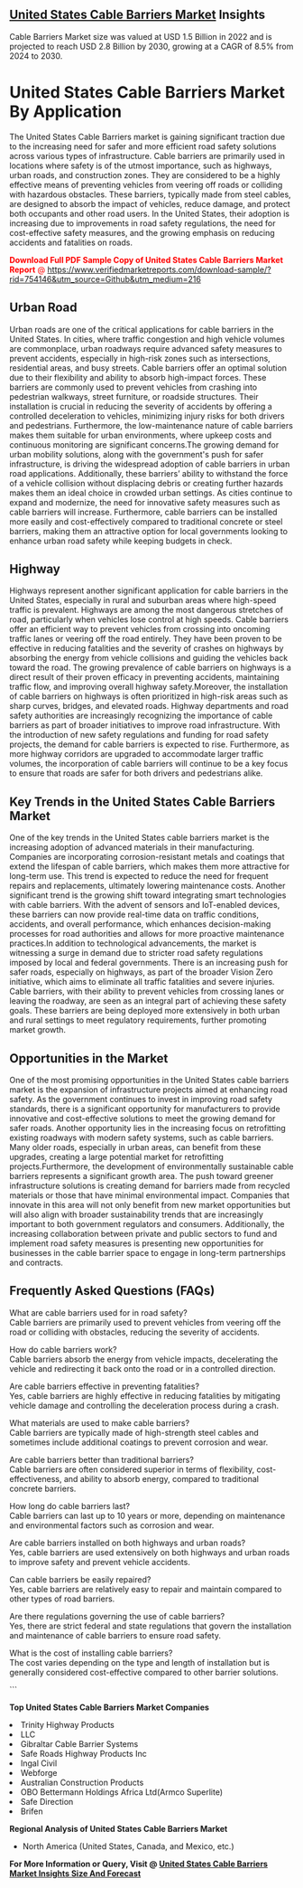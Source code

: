 <h2><a href="https://www.verifiedmarketreports.com/download-sample/?rid=754146&amp;utm_source=Github&amp;utm_medium=216" target="_blank">United States Cable Barriers Market</a> Insights</h2><p>Cable Barriers Market size was valued at USD 1.5 Billion in 2022 and is projected to reach USD 2.8 Billion by 2030, growing at a CAGR of 8.5% from 2024 to 2030.</p><p><h1>United States Cable Barriers Market By Application</h1><p>The United States Cable Barriers market is gaining significant traction due to the increasing need for safer and more efficient road safety solutions across various types of infrastructure. Cable barriers are primarily used in locations where safety is of the utmost importance, such as highways, urban roads, and construction zones. They are considered to be a highly effective means of preventing vehicles from veering off roads or colliding with hazardous obstacles. These barriers, typically made from steel cables, are designed to absorb the impact of vehicles, reduce damage, and protect both occupants and other road users. In the United States, their adoption is increasing due to improvements in road safety regulations, the need for cost-effective safety measures, and the growing emphasis on reducing accidents and fatalities on roads. <p><span class=""><span style="color: #ff0000;"><strong>Download Full PDF Sample Copy of United States Cable Barriers Market Report</strong> @ </span><a href="https://www.verifiedmarketreports.com/download-sample/?rid=754146&amp;utm_source=Github&amp;utm_medium=216" target="_blank">https://www.verifiedmarketreports.com/download-sample/?rid=754146&amp;utm_source=Github&amp;utm_medium=216</a></span></p><h2>Urban Road</h2><p>Urban roads are one of the critical applications for cable barriers in the United States. In cities, where traffic congestion and high vehicle volumes are commonplace, urban roadways require advanced safety measures to prevent accidents, especially in high-risk zones such as intersections, residential areas, and busy streets. Cable barriers offer an optimal solution due to their flexibility and ability to absorb high-impact forces. These barriers are commonly used to prevent vehicles from crashing into pedestrian walkways, street furniture, or roadside structures. Their installation is crucial in reducing the severity of accidents by offering a controlled deceleration to vehicles, minimizing injury risks for both drivers and pedestrians. Furthermore, the low-maintenance nature of cable barriers makes them suitable for urban environments, where upkeep costs and continuous monitoring are significant concerns.The growing demand for urban mobility solutions, along with the government's push for safer infrastructure, is driving the widespread adoption of cable barriers in urban road applications. Additionally, these barriers’ ability to withstand the force of a vehicle collision without displacing debris or creating further hazards makes them an ideal choice in crowded urban settings. As cities continue to expand and modernize, the need for innovative safety measures such as cable barriers will increase. Furthermore, cable barriers can be installed more easily and cost-effectively compared to traditional concrete or steel barriers, making them an attractive option for local governments looking to enhance urban road safety while keeping budgets in check.</p><h2>Highway</h2><p>Highways represent another significant application for cable barriers in the United States, especially in rural and suburban areas where high-speed traffic is prevalent. Highways are among the most dangerous stretches of road, particularly when vehicles lose control at high speeds. Cable barriers offer an efficient way to prevent vehicles from crossing into oncoming traffic lanes or veering off the road entirely. They have been proven to be effective in reducing fatalities and the severity of crashes on highways by absorbing the energy from vehicle collisions and guiding the vehicles back toward the road. The growing prevalence of cable barriers on highways is a direct result of their proven efficacy in preventing accidents, maintaining traffic flow, and improving overall highway safety.Moreover, the installation of cable barriers on highways is often prioritized in high-risk areas such as sharp curves, bridges, and elevated roads. Highway departments and road safety authorities are increasingly recognizing the importance of cable barriers as part of broader initiatives to improve road infrastructure. With the introduction of new safety regulations and funding for road safety projects, the demand for cable barriers is expected to rise. Furthermore, as more highway corridors are upgraded to accommodate larger traffic volumes, the incorporation of cable barriers will continue to be a key focus to ensure that roads are safer for both drivers and pedestrians alike.</p><h2>Key Trends in the United States Cable Barriers Market</h2><p>One of the key trends in the United States cable barriers market is the increasing adoption of advanced materials in their manufacturing. Companies are incorporating corrosion-resistant metals and coatings that extend the lifespan of cable barriers, which makes them more attractive for long-term use. This trend is expected to reduce the need for frequent repairs and replacements, ultimately lowering maintenance costs. Another significant trend is the growing shift toward integrating smart technologies with cable barriers. With the advent of sensors and IoT-enabled devices, these barriers can now provide real-time data on traffic conditions, accidents, and overall performance, which enhances decision-making processes for road authorities and allows for more proactive maintenance practices.In addition to technological advancements, the market is witnessing a surge in demand due to stricter road safety regulations imposed by local and federal governments. There is an increasing push for safer roads, especially on highways, as part of the broader Vision Zero initiative, which aims to eliminate all traffic fatalities and severe injuries. Cable barriers, with their ability to prevent vehicles from crossing lanes or leaving the roadway, are seen as an integral part of achieving these safety goals. These barriers are being deployed more extensively in both urban and rural settings to meet regulatory requirements, further promoting market growth.</p><h2>Opportunities in the Market</h2><p>One of the most promising opportunities in the United States cable barriers market is the expansion of infrastructure projects aimed at enhancing road safety. As the government continues to invest in improving road safety standards, there is a significant opportunity for manufacturers to provide innovative and cost-effective solutions to meet the growing demand for safer roads. Another opportunity lies in the increasing focus on retrofitting existing roadways with modern safety systems, such as cable barriers. Many older roads, especially in urban areas, can benefit from these upgrades, creating a large potential market for retrofitting projects.Furthermore, the development of environmentally sustainable cable barriers represents a significant growth area. The push toward greener infrastructure solutions is creating demand for barriers made from recycled materials or those that have minimal environmental impact. Companies that innovate in this area will not only benefit from new market opportunities but will also align with broader sustainability trends that are increasingly important to both government regulators and consumers. Additionally, the increasing collaboration between private and public sectors to fund and implement road safety measures is presenting new opportunities for businesses in the cable barrier space to engage in long-term partnerships and contracts.</p><h2>Frequently Asked Questions (FAQs)</h2><p>What are cable barriers used for in road safety? <br> Cable barriers are primarily used to prevent vehicles from veering off the road or colliding with obstacles, reducing the severity of accidents.</p><p>How do cable barriers work? <br> Cable barriers absorb the energy from vehicle impacts, decelerating the vehicle and redirecting it back onto the road or in a controlled direction.</p><p>Are cable barriers effective in preventing fatalities? <br> Yes, cable barriers are highly effective in reducing fatalities by mitigating vehicle damage and controlling the deceleration process during a crash.</p><p>What materials are used to make cable barriers? <br> Cable barriers are typically made of high-strength steel cables and sometimes include additional coatings to prevent corrosion and wear.</p><p>Are cable barriers better than traditional barriers? <br> Cable barriers are often considered superior in terms of flexibility, cost-effectiveness, and ability to absorb energy, compared to traditional concrete barriers.</p><p>How long do cable barriers last? <br> Cable barriers can last up to 10 years or more, depending on maintenance and environmental factors such as corrosion and wear.</p><p>Are cable barriers installed on both highways and urban roads? <br> Yes, cable barriers are used extensively on both highways and urban roads to improve safety and prevent vehicle accidents.</p><p>Can cable barriers be easily repaired? <br> Yes, cable barriers are relatively easy to repair and maintain compared to other types of road barriers.</p><p>Are there regulations governing the use of cable barriers? <br> Yes, there are strict federal and state regulations that govern the installation and maintenance of cable barriers to ensure road safety.</p><p>What is the cost of installing cable barriers? <br> The cost varies depending on the type and length of installation but is generally considered cost-effective compared to other barrier solutions.</p>```</p><p><strong>Top United States Cable Barriers Market Companies</strong></p><div data-test-id=""><p><li>Trinity Highway Products</li><li> LLC</li><li> Gibraltar Cable Barrier Systems</li><li> Safe Roads Highway Products Inc</li><li> Ingal Civil</li><li> Webforge</li><li> Australian Construction Products</li><li> OBO Bettermann Holdings Africa Ltd(Armco Superlite)</li><li> Safe Direction</li><li> Brifen</li></p><div><strong>Regional Analysis of&nbsp;United States Cable Barriers Market</strong></div><ul><li dir="ltr"><p dir="ltr">North America&nbsp;(United States, Canada, and Mexico, etc.)</p></li></ul><p><strong>For More Information or Query, Visit @&nbsp;</strong><strong><a href="https://www.verifiedmarketreports.com/product/cable-barriers-market/?utm_source=Github&amp;utm_medium=216" target="_blank">United States Cable Barriers Market Insights Size And Forecast</a></strong></p></div>
